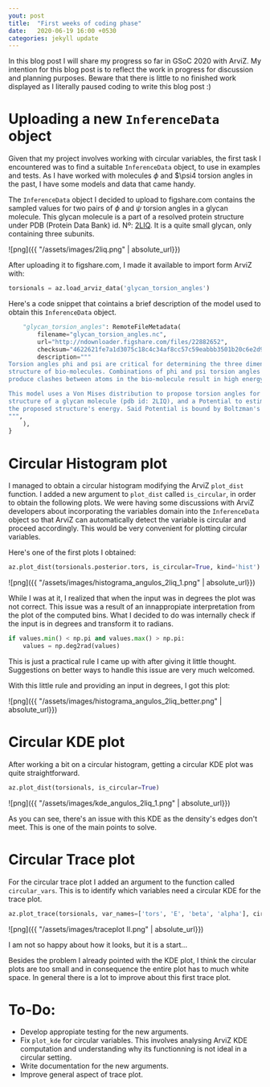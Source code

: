 ```yaml
---
yout: post
title:  "First weeks of coding phase"
date:   2020-06-19 16:00 +0530
categories: jekyll update
---
```


In this blog post I will share my progress so far in GSoC 2020 with ArviZ. My intention for this blog post is to reflect the work in progress for discussion and planning purposes. Beware that there is little to no finished work displayed as I literally paused coding to write this blog post :)

# Uploading a new `InferenceData` object

Given that my project involves working with circular variables, the first task I encountered was to find a suitable `InferenceData` object, to use in examples and tests. As I have worked with molecules $\phi$ and $\psi4 torsion angles in the past, I have some models and data that came handy. 

The `InferenceData` object I decided to upload to figshare.com contains the sampled values for two pairs of $\phi$ and $\psi$ torsion angles in a glycan molecule. This glycan molecule is a part of a resolved protein structure under PDB (Protein Data Bank) id. Nº: [2LIQ](https://www.rcsb.org/structure/2liq). It is a quite small glycan, only containing three subunits. 

![png]({{ "/assets/images/2liq.png" | absolute_url}})

After uploading it to figshare.com, I made it available to import form ArviZ with:

```python
torsionals = az.load_arviz_data('glycan_torsion_angles')
```

Here's a code snippet that cointains a brief description of the model used to obtain this `InferenceData` object.

```python
    "glycan_torsion_angles": RemoteFileMetadata(
        filename="glycan_torsion_angles.nc",
        url="http://ndownloader.figshare.com/files/22882652",
        checksum="4622621fe7a1d3075c18c4c34af8cc57c59eabbb3501b20c6e2d9c6c4737034c",
        description="""
Torsion angles phi and psi are critical for determining the three dimensional 
structure of bio-molecules. Combinations of phi and psi torsion angles that 
produce clashes between atoms in the bio-molecule result in high energy, unlikely structures.

This model uses a Von Mises distribution to propose torsion angles for the 
structure of a glycan molecule (pdb id: 2LIQ), and a Potential to estimate 
the proposed structure's energy. Said Potential is bound by Boltzman's law.
""",
    ),
}

```

# Circular Histogram plot

I managed to obtain a circular histogram modifying the ArviZ `plot_dist` function. I added a new argument to `plot_dist` called `is_circular`, in order to obtain the following plots. We were having some discussions with ArviZ developers about incorporating the variables domain into the `InferenceData` object so that ArviZ can automatically detect the variable is circular and proceed accordingly. This would be very convenient for plotting circular variables.

Here's one of the first plots I obtained:

```python
az.plot_dist(torsionals.posterior.tors, is_circular=True, kind='hist')

```

![png]({{ "/assets/images/histograma_angulos_2liq_1.png" | absolute_url}})

While I was at it, I realized that when the input was in degrees the plot was not correct. This issue was a result of an innappropiate interpretation from the plot of the computed bins. What I decided to do was internally check if the input is in degrees and transform it to radians. 

```python
if values.min() < np.pi and values.max() > np.pi:
	values = np.deg2rad(values)
```

This is just a practical rule I came up with after giving it little thought. Suggestions on better ways to handle this issue are very much welcomed.

With this little rule and providing an input in degrees, I got this plot:

![png]({{ "/assets/images/histograma_angulos_2liq_better.png" | absolute_url}})

# Circular KDE plot

After working a bit on a circular histogram, getting a circular KDE plot was quite straightforward.

```python
az.plot_dist(torsionals, is_circular=True)
```

![png]({{ "/assets/images/kde_angulos_2liq_1.png" | absolute_url}})

As you can see, there's an issue with this KDE as the density's edges don't meet. This is one of the main points to solve.

# Circular Trace plot

For the circular trace plot I added an argument to the function called `circular_vars`. This is to identify which variables need a circular KDE for the trace plot.

```python
az.plot_trace(torsionals, var_names=['tors', 'E', 'beta', 'alpha'], circular_vars=['tors'])
```

![png]({{ "/assets/images/traceplot II.png" | absolute_url}})

I am not so happy about how it looks, but it is a start...

Besides the problem I already pointed with the KDE plot, I think the circular plots are too small and in consequence the entire plot has to much white space. In general there is a lot to improve about this first trace plot.

# To-Do:

* Develop appropiate testing for the new arguments.
* Fix `plot_kde` for circular variables. This involves analysing ArviZ KDE computation and understanding why its functionning is not ideal in a circular setting.
* Write documentation for the new arguments.
* Improve general aspect of trace plot.
